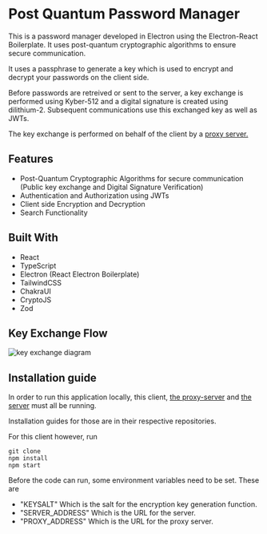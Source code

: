 # Post Quantum Password Manager

This is a password manager developed in Electron using the Electron-React Boilerplate. It uses post-quantum cryptographic algorithms to ensure secure communication.

It uses a passphrase to generate a key which is used to encrypt and decrypt your passwords on the client side.

Before passwords are retreived or sent to the server, a key exchange is performed using Kyber-512 and a digital signature is created using dilithium-2. Subsequent communications use this exchanged key as well as JWTs.

The key exchange is performed on behalf of the client by a [proxy server.](https://github.com/Areezy/keyexchange-proxy)

## Features

- Post-Quantum Cryptographic Algorithms for secure communication (Public key exchange and Digital Signature Verification)
- Authentication and Authorization using JWTs
- Client side Encryption and Decryption
- Search Functionality

## Built With

- React
- TypeScript
- Electron (React Electron Boilerplate)
- TailwindCSS
- ChakraUI
- CryptoJS
- Zod

## Key Exchange Flow

![key exchange diagram](https://drive.google.com/file/d/1_4pQZr58OK02EJ7r1WZksusK6SyRpqZH/view?usp=sharing)

## Installation guide

In order to run this application locally, this client, [the proxy-server](https://github.com/Areezy/keyexchange-proxy) and [the server](https://github.com/Areezy/password-manager-server) must all be running.

Installation guides for those are in their respective repositories.

For this client however, run

```
git clone
npm install
npm start
```

Before the code can run, some environment variables need to be set. These are

- "KEYSALT" Which is the salt for the encryption key generation function.
- "SERVER_ADDRESS" Which is the URL for the server.
- "PROXY_ADDRESS" Which is the URL for the proxy server.
